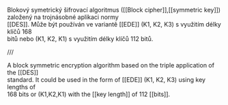 Blokový symetrický šifrovací algoritmus ([[Block cipher]],[[symmetric key]]) založený na trojnásobné aplikaci normy  
[[DES]]. Může být používán ve variantě [[EDE]] (K1, K2, K3) s využitím délky klíčů 168  
bitů nebo (K1, K2, K1) s využitím délky klíčů 112 bitů.



///



A block symmetric encryption algorithm based on the triple application of the [[DES]]  
standard. It could be used in the form of [[EDE]] (K1, K2, K3) using key lengths of  
168 bits or (K1,K2,K1) with the [[key length]] of 112 [[bits]].